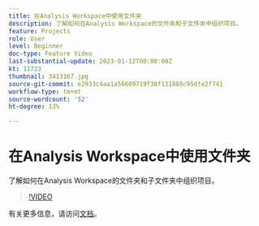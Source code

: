 ```yaml
---
title: 在Analysis Workspace中使用文件夹
description: 了解如何在Analysis Workspace的文件夹和子文件夹中组织项目。
feature: Projects
role: User
level: Beginner
doc-type: Feature Video
last-substantial-update: 2023-01-12T00:00:00Z
kt: 11723
thumbnail: 3413167.jpg
source-git-commit: e2933c4aa1a56609719f38f131888c95dfe2f741
workflow-type: tm+mt
source-wordcount: '52'
ht-degree: 13%

---
```



# 在Analysis Workspace中使用文件夹

了解如何在Analysis Workspace的文件夹和子文件夹中组织项目。

>[!VIDEO](https://video.tv.adobe.com/v/3413167/?quality=12&learn=on)

有关更多信息，请访问[文档](https://experienceleague.adobe.com/docs/analytics/analyze/analysis-workspace/build-workspace-project/workspace-folders/about-folders.html)。
